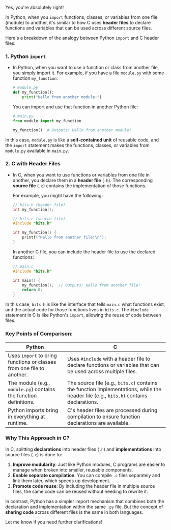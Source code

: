 Yes, you're absolutely right!

In Python, when you `import` functions, classes, or variables from one file (module) to another, it's similar to how C uses **header files** to declare functions and variables that can be used across different source files.

Here's a breakdown of the analogy between Python `import` and C header files:

### 1. **Python `import`**
   - In Python, when you want to use a function or class from another file, you simply import it. For example, if you have a file `module.py` with some function `my_function`:

     ```python
     # module.py
     def my_function():
         print("Hello from another module!")
     ```

     You can import and use that function in another Python file:

     ```python
     # main.py
     from module import my_function

     my_function()  # Outputs: Hello from another module!
     ```

   In this case, `module.py` is like a **self-contained unit** of reusable code, and the `import` statement makes the functions, classes, or variables from `module.py` available in `main.py`.

### 2. **C with Header Files**
   - In C, when you want to use functions or variables from one file in another, you declare them in a **header file** (`.h`). The corresponding **source file** (`.c`) contains the implementation of those functions.

     For example, you might have the following:

     ```c
     // bits.h (header file)
     int my_function();
     ```

     ```c
     // bits.c (source file)
     #include "bits.h"

     int my_function() {
         printf("Hello from another file!\n");
     }
     ```

     In another C file, you can include the header file to use the declared functions:

     ```c
     // main.c
     #include "bits.h"

     int main() {
         my_function();  // Outputs: Hello from another file!
         return 0;
     }
     ```

   In this case, `bits.h` is like the interface that tells `main.c` what functions exist, and the actual code for those functions lives in `bits.c`. The `#include` statement in C is like Python's `import`, allowing the reuse of code between files.

### Key Points of Comparison:

| **Python**                     | **C**                                |
|---------------------------------|--------------------------------------|
| Uses `import` to bring functions or classes from one file to another. | Uses `#include` with a header file to declare functions or variables that can be used across multiple files. |
| The module (e.g., `module.py`) contains the function definitions. | The source file (e.g., `bits.c`) contains the function implementations, while the header file (e.g., `bits.h`) contains declarations. |
| Python imports bring in everything at runtime. | C's header files are processed during compilation to ensure function declarations are available. |

### Why This Approach in C?

In C, splitting **declarations** into header files (`.h`) and **implementations** into source files (`.c`) is done to:
1. **Improve modularity**: Just like Python modules, C programs are easier to manage when broken into smaller, reusable components.
2. **Enable separate compilation**: You can compile `.c` files separately and link them later, which speeds up development.
3. **Promote code reuse**: By including the header file in multiple source files, the same code can be reused without needing to rewrite it.
   
In contrast, Python has a simpler import mechanism that combines both the declaration and implementation within the same `.py` file. But the concept of **sharing code** across different files is the same in both languages.

Let me know if you need further clarifications!
